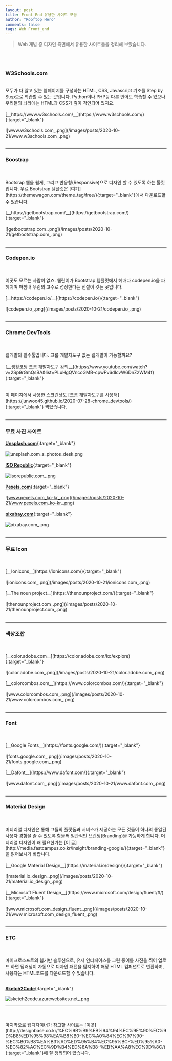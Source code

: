 ```yaml
---
layout: post
title: Front End 유용한 사이트 모음
author: "Rooftop Hero"
comments: false
tags: Web Front_end
---
```


> Web 개발 중 디자인 측면에서 유용한 사이트들을 정리해 보았습니다.

<br>
<br>


### W3Schools.com
<br>
모두가 다 알고 있는 웹페이지를 구성하는 HTML, CSS, Javascript 기초를 Step by Step으로 학습할 수 있는 곳입니다. Python이나 PHP등 다른 언어도 학습할 수 있으나 우리들의 뇌리에는 HTML과 CSS가 깊이 각인되어 있지요. 
<br>
<br>
[__https://www.w3schools.com/__](https://www.w3schools.com/){:target="_blank"}
<br>
<br>
![www.w3schools.com_.png](/images/posts/2020-10-21/www.w3schools.com_.png)
<br>
<br>

---

### Boostrap
<br>
<br>
Bootsrap 웹을 쉽게, 그리고 반응형(Responsive)으로 디자인 할 수 있도록 하는 툴킷입니다. 
무료 Bootstrap 템플릿은  [여기](https://themewagon.com/theme_tag/free/){:target="_blank"}에서 다운로드할 수 있습니다.  
<br>
<br>
[__https://getbootstrap.com/__](https://getbootstrap.com/){:target="_blank"}
<br>
<br>
![getbootstrap.com_.png](/images/posts/2020-10-21/getbootstrap.com_.png)
<br>
<br>

---

### Codepen.io
<br>
<br>
이곳도 모르는 사람이 없죠. 웹린이가 Bootstrap 템플릿에서 헤매다 codepen.io을 파헤치며 마침내 무림의 고수로 성장한다는 전설이 깃든 곳입니다.
<br>
<br>
[__https://codepen.io/__](https://codepen.io/){:target="_blank"}
<br>
<br>
![codepen.io_.png](/images/posts/2020-10-21/codepen.io_.png)
<br>
<br>

---

### Chrome DevTools
<br>
<br>
웹개발의 필수툴입니다. 크롬 개발자도구 없는 웹개발이 가능할까요?
<br>
<br>
[__생활코딩 크롬 개발자도구 강의__](https://www.youtube.com/watch?v=2Sp9rGmQsBA&list=PLuHgQVnccGMB-cpwPv6dIcvW6DnZzWM4f){:target="_blank"}
<br>
<br>
<br>
이 페이지에서 사용한 스크린샷도 [크롬 개발자도구를 사용해](https://junwoo45.github.io/2020-07-28-chrome_devtools/){:target="_blank"} 찍었습니다. 
<br>
<br>

---

### 무료 사진 사이트 
    
[__Unsplash.com__](https://unsplash.com/){:target="_blank"}
<br>
<br>
![unsplash.com_s_photos_desk.png](/images/posts/2020-10-21/unsplash.com_s_photos_desk.png)
<br>
<br>
[__ISO Republic__](https://isorepublic.com/){:target="_blank"}
<br>
<br>
![isorepublic.com_.png](/images/posts/2020-10-21/isorepublic.com_.png)
<br>
<br>
[__Pexels.com__](https://www.pexels.com/){:target="_blank"}
<br>
<br>
![www.pexels.com_ko-kr_.png](/images/posts/2020-10-21/www.pexels.com_ko-kr_.png)
<br>
<br>
[__pixabay.com__](https://pixabay.com/){:target="_blank"}
<br>
<br>
![pixabay.com_.png](/images/posts/2020-10-21/pixabay.com_.png)
<br>
<br>

---

### 무료 Icon
<br>
<br>
[__Ionicons__](https://ionicons.com/){:target="_blank"}
<br>
<br>
![ionicons.com_.png](/images/posts/2020-10-21/ionicons.com_.png)
<br>
<br>
[__The noun project__](https://thenounproject.com/){:target="_blank"}
<br>
<br>
![thenounproject.com_.png](/images/posts/2020-10-21/thenounproject.com_.png)
<br>
<br>

---

### 색상조합 
<br>
<br>
[__color.adobe.com__](https://color.adobe.com/ko/explore){:target="_blank"}
<br>
<br>
![color.adobe.com_.png](/images/posts/2020-10-21/color.adobe.com_.png)
<br>
<br>
[__colorcombos.com__](https://www.colorcombos.com/){:target="_blank"}
<br>
<br>
![www.colorcombos.com_.png](/images/posts/2020-10-21/www.colorcombos.com_.png)
<br>
<br>

---

### Font
<br>
<br>
[__Google Fonts__](https://fonts.google.com/){:target="_blank"}
<br>
<br>
![fonts.google.com_.png](/images/posts/2020-10-21/fonts.google.com_.png)
<br>
<br>
[__Dafont__](https://www.dafont.com/){:target="_blank"}
<br>
<br>
![www.dafont.com_.png](/images/posts/2020-10-21/www.dafont.com_.png)
<br>
<br>

---

### Material Design
<br>
<br>
머티리얼 디자인은 통해 그들의 플랫폼과 서비스가 제공하는 모든 것들이 하나의 통일된 사용자 경험을 줄 수 있도록 함을써 일관적인 브랜딩(Branding)을 가능하게 합니다. 머티리얼 디자인이 왜 필요한가는 [이 글](http://media.fastcampus.co.kr/insight/branding-google/){:target="_blank"}을 읽어보시기 바랍니다.
<br>
<br>
[__Google Material Design__](https://material.io/design/){:target="_blank"}
<br>
<br>
![material.io_design_.png](/images/posts/2020-10-21/material.io_design_.png)
<br>
<br>
[__Microsoft Fluent Design__](https://www.microsoft.com/design/fluent/#/){:target="_blank"}
<br>
<br>
![www.microsoft.com_design_fluent_.png](/images/posts/2020-10-21/www.microsoft.com_design_fluent_.png)
<br>
<br>

---

### ETC
<br>
<br>
마이크로소프트의 웹기반 솔루션으로, 유저 인터페이스를 그린 종이를 사진을 찍어 업로드 하면 딥러닝이 자동으로 디자인 패턴을 탐지하여 해당 HTML 컴퍼넌트로 변환하며, 사용자는 HTML코드를 다운로드할 수 있습니다.  
<br>
<br>

[__Sketch2Code__](https://sketch2code.azurewebsites.net/){:target="_blank"} 

![sketch2code.azurewebsites.net_.png](/images/posts/2020-10-21/sketch2code.azurewebsites.net_.png)

---

<br>
<br>
마지막으로 웹디자이너가 참고할 사이트는 [이곳](http://designbase.co.kr/%EC%9B%B9%EB%94%94%EC%9E%90%EC%9D%B8%ED%95%98%EA%B8%B0-%EC%A0%84%EC%97%90-%EC%B0%B8%EA%B3%A0%ED%95%B4%EC%95%BC-%ED%95%A0-%EC%82%AC%EC%9D%B4%ED%8A%B8-%EB%AA%A8%EC%9D%8C/){:target="_blank"}에 잘 정리되어 있습니다.


